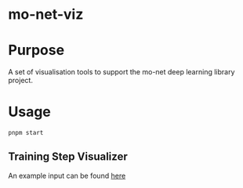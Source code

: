 # mo-net-viz

# Purpose

A set of visualisation tools to support the mo-net deep learning library project.

# Usage

```shell
pnpm start
```

## Training Step Visualizer

An example input can be found [here](https://drive.google.com/file/d/1wwAuvArVF-NzKh-CDRAZCqTC0jjqDTvR/view?usp=drive_link)
